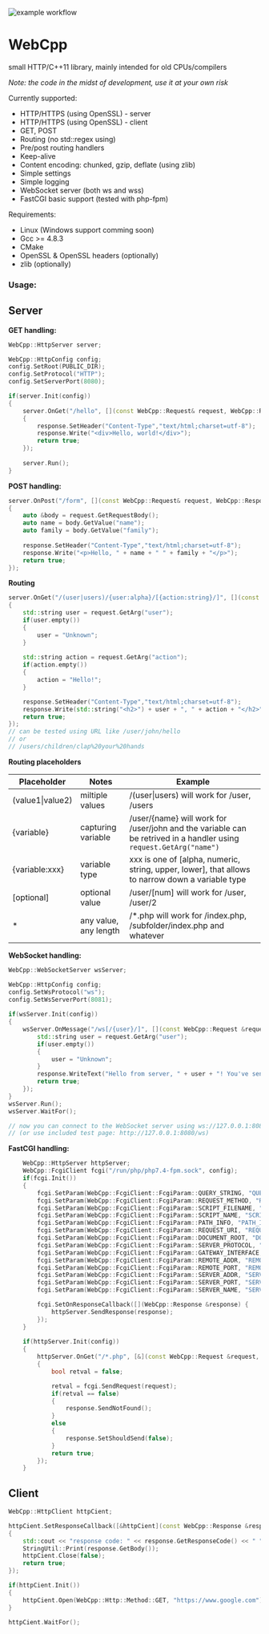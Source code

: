 ![example workflow](https://github.com/folibis/WebCpp/actions/workflows/cmake.yml/badge.svg)

# WebCpp

small HTTP/C++11 library, mainly intended for old CPUs/compilers

*Note: the code in the midst of development, use it at your own risk*

Currently supported:
- HTTP/HTTPS (using OpenSSL) - server
- HTTP/HTTPS (using OpenSSL) - client
- GET, POST
- Routing (no std::regex using) 
- Pre/post routing handlers
- Keep-alive
- Content encoding: chunked, gzip, deflate (using zlib) 
- Simple settings
- Simple logging
- WebSocket server (both ws and wss)
- FastCGI basic support (tested with php-fpm)

Requirements:
- Linux (Windows support comming soon)
- Gcc >= 4.8.3
- CMake
- OpenSSL & OpenSSL headers (optionally)
- zlib (optionally)

### Usage: ###

## Server ##

**GET handling:**

```cpp
WebCpp::HttpServer server;

WebCpp::HttpConfig config;
config.SetRoot(PUBLIC_DIR);
config.SetProtocol("HTTP");
config.SetServerPort(8080);

if(server.Init(config))
{
    server.OnGet("/hello", [](const WebCpp::Request& request, WebCpp::Response& response) -> bool
    {
        response.SetHeader("Content-Type","text/html;charset=utf-8");
        response.Write("<div>Hello, world!</div>");
        return true;
    });
    
    server.Run();
}   
```


**POST handling:**

```cpp
server.OnPost("/form", [](const WebCpp::Request& request, WebCpp::Response& response) -> bool
{
    auto &body = request.GetRequestBody();
    auto name = body.GetValue("name");
    auto family = body.GetValue("family");
    
    response.SetHeader("Content-Type","text/html;charset=utf-8");
    response.Write("<p>Hello, " + name + " " + family + "</p>");
    return true;
});
```

**Routing**
```cpp
server.OnGet("/(user|users)/{user:alpha}/[{action:string}/]", [](const WebCpp::Request& request, WebCpp::Response& response) -> bool
{
    std::string user = request.GetArg("user");
    if(user.empty())
    {
        user = "Unknown";
    }
    
    std::string action = request.GetArg("action");
    if(action.empty())
    {
        action = "Hello!";
    }

    response.SetHeader("Content-Type","text/html;charset=utf-8");
    response.Write(std::string("<h2>") + user + ", " + action + "</h2>");
    return true;
});
// can be tested using URL like /user/john/hello 
// or
// /users/children/clap%20your%20hands
```
**Routing placeholders**

Placeholder | Notes | Example
------------ | ------------- | -------------
(value1\|value2) | miltiple values | /(user\|users) will work for /user, /users
{variable} | capturing variable | /user/{name} will work for /user/john and the variable can be retrived in a handler using `request.GetArg("name")`
{variable:xxx} | variable type | xxx is one of [alpha, numeric, string, upper, lower], that allows to narrow down a variable type
[optional] | optional value | /user/[num] will work for /user, /user/2
\* | any value, any length | /\*.php will work for /index.php, /subfolder/index.php and whatever


**WebSocket handling:**

```cpp
WebCpp::WebSocketServer wsServer;

WebCpp::HttpConfig config;
config.SetWsProtocol("ws");
config.SetWsServerPort(8081);    
    
if(wsServer.Init(config))
{
    wsServer.OnMessage("/ws[/{user}/]", [](const WebCpp::Request &request, WebCpp::ResponseWebSocket &response, const ByteArray &data) -> bool {
        std::string user = request.GetArg("user");
        if(user.empty())
        {
            user = "Unknown";
        }
        response.WriteText("Hello from server, " + user + "! You've sent: " + StringUtil::ByteArray2String(data));
        return true;
    });
}
wsServer.Run();
wsServer.WaitFor();

// now you can connect to the WebSocket server using ws://127.0.0.1:8081/ws or ws://127.0.0.1:8081/ws/john
// (or use included test page: http://127.0.0.1:8080/ws)
```
**FastCGI handling:**
```cpp
    WebCpp::HttpServer httpServer;
    WebCpp::FcgiClient fcgi("/run/php/php7.4-fpm.sock", config);
    if(fcgi.Init())
    {
        fcgi.SetParam(WebCpp::FcgiClient::FcgiParam::QUERY_STRING, "QUERY_STRING");
        fcgi.SetParam(WebCpp::FcgiClient::FcgiParam::REQUEST_METHOD, "REQUEST_METHOD");
        fcgi.SetParam(WebCpp::FcgiClient::FcgiParam::SCRIPT_FILENAME, "SCRIPT_FILENAME");
        fcgi.SetParam(WebCpp::FcgiClient::FcgiParam::SCRIPT_NAME, "SCRIPT_NAME");
        fcgi.SetParam(WebCpp::FcgiClient::FcgiParam::PATH_INFO, "PATH_INFO");
        fcgi.SetParam(WebCpp::FcgiClient::FcgiParam::REQUEST_URI, "REQUEST_URI");
        fcgi.SetParam(WebCpp::FcgiClient::FcgiParam::DOCUMENT_ROOT, "DOCUMENT_ROOT");
        fcgi.SetParam(WebCpp::FcgiClient::FcgiParam::SERVER_PROTOCOL, "SERVER_PROTOCOL");
        fcgi.SetParam(WebCpp::FcgiClient::FcgiParam::GATEWAY_INTERFACE, "GATEWAY_INTERFACE");
        fcgi.SetParam(WebCpp::FcgiClient::FcgiParam::REMOTE_ADDR, "REMOTE_ADDR");
        fcgi.SetParam(WebCpp::FcgiClient::FcgiParam::REMOTE_PORT, "REMOTE_PORT");
        fcgi.SetParam(WebCpp::FcgiClient::FcgiParam::SERVER_ADDR, "SERVER_ADDR");
        fcgi.SetParam(WebCpp::FcgiClient::FcgiParam::SERVER_PORT, "SERVER_PORT");
        fcgi.SetParam(WebCpp::FcgiClient::FcgiParam::SERVER_NAME, "SERVER_NAME");

        fcgi.SetOnResponseCallback([](WebCpp::Response &response) {
            httpServer.SendResponse(response);
        });
    }
    
    if(httpServer.Init(config))
    {
        httpServer.OnGet("/*.php", [&](const WebCpp::Request &request, WebCpp::Response &response) -> bool
        {
            bool retval = false;

            retval = fcgi.SendRequest(request);
            if(retval == false)
            {
                response.SendNotFound();
            }
            else
            {
                response.SetShouldSend(false);
            }
            return true;
        });
    }
```

## Client ##

```cpp
WebCpp::HttpClient httpCient;

httpCient.SetResponseCallback([&httpCient](const WebCpp::Response &response) -> bool
{
    std::cout << "response code: " << response.GetResponseCode() << " " << response.GetResponsePhrase() << std::endl;
    StringUtil::Print(response.GetBody());
    httpCient.Close(false);
    return true;
});

if(httpCient.Init())
{    
    httpCient.Open(WebCpp::Http::Method::GET, "https://www.google.com");
}

httpCient.WaitFor();
```
